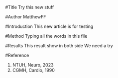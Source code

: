 #Title
Try this new stuff

#Author
MatthewFF

#Introduction
This new article is for testing

#Method
Typing all the words in this file

#Results
This result show in both side
We need a try

#Reference
1. NTUH, Neuro, 2023
2. CGMH, Cardio, 1990
